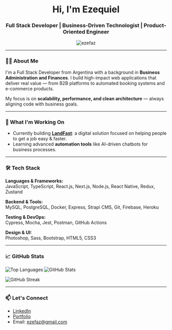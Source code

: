 <h1 align="center">Hi, I'm Ezequiel</h1>
<h3 align="center">Full Stack Developer | Business-Driven Technologist | Product-Oriented Engineer</h3>

<p align="center">
  <img src="https://komarev.com/ghpvc/?username=ezefaz&label=Profile%20views&color=0e75b6&style=flat" alt="ezefaz" />
</p>

---

### 👨‍💻 About Me

I'm a Full Stack Developer from Argentina with a background in **Business Administration and Finances**. I build high-impact web applications that deliver real value — from B2B platforms to automated booking systems and e-commerce products.

My focus is on **scalability, performance, and clean architecture** — always aligning code with business goals.

---

### 🚀 What I'm Working On

- Currently building [**LandFast**](https://landfast.app/): a digital solution focused on helping people to get a job easy & faster.
- Learning advanced **automation tools** like AI-driven chatbots for business processes.

---

### 🛠️ Tech Stack

**Languages & Frameworks:**  
JavaScript, TypeScript, React.js, Next.js, Node.js, React Native, Redux, Zustand

**Backend & Tools:**  
MySQL, PostgreSQL, Docker, Express, Strapi CMS, Git, Firebase, Heroku

**Testing & DevOps:**  
Cypress, Mocha, Jest, Postman, GitHub Actions

**Design & UI:**  
Photoshop, Sass, Bootstrap, HTML5, CSS3

---

### 📈 GitHub Stats

<p>
  <img align="left" src="https://github-readme-stats.vercel.app/api/top-langs?username=ezefaz&show_icons=true&locale=en&layout=compact" alt="Top Languages" />
</p>

<p>
  <img align="center" src="https://github-readme-stats.vercel.app/api?username=ezefaz&show_icons=true&locale=en" alt="GitHub Stats" />
</p>

<p>
  <img align="center" src="https://github-readme-streak-stats.herokuapp.com/?user=ezefaz" alt="GitHub Streak" />
</p>

---

### 📫 Let's Connect

- [LinkedIn](https://www.linkedin.com/in/efaszczak)
- [Portfolio](https://ezefaz.vercel.app)
- Email: ezefaz@gmail.com
